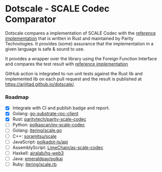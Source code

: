 # Dotscale - SCALE Codec Comparator

Dotscale compares a implementation of SCALE Codec with the [reference implementation](https://github.com/paritytech/parity-scale-codec) that is written in Rust and maintained by Parity Technologies. It provides (some) assurance that the implementation in a given language is safe & sound to use.

It provides a wrapper over the library using the Foreign Function Interface and compares the test result with [reference implementation](https://github.com/paritytech/parity-scale-codec) 

GitHub action is integrated to run unit tests against the Rust lib and implemented lib on each pull request and the result is published at https://arijitad.github.io/dotscale/. 

### Roadmap
- [x] Integrate with CI and publish badge and report.
- [x] Golang: [go-substrate-rpc-client](https://github.com/centrifuge/go-substrate-rpc-client/tree/master/scale)
- [x] Rust: [paritytech/parity-scale-codec](https://github.com/paritytech/parity-scale-codec)
- [ ] Python: [polkascan/py-scale-codec](https://github.com/polkascan/py-scale-codec)
- [ ] Golang: [itering/scale.go](https://github.com/itering/scale.go)
- [ ] C++: [soramitsu/scale](https://github.com/soramitsu/kagome/tree/master/core/scale)
- [ ] JavaScript: [polkadot-js/api](https://github.com/polkadot-js/api)
- [ ] AssemblyScript: [LimeChain/as-scale-codec](https://github.com/LimeChain/as-scale-codec)
- [ ] Haskell: [airalab/hs-web3](https://github.com/airalab/hs-web3)
- [ ] Java: [emeraldpay/polkaj](https://github.com/emeraldpay/polkaj)
- [ ] Ruby: [itering/scale.rb](https://github.com/itering/scale.rb)
